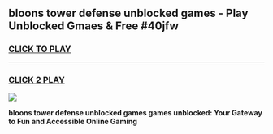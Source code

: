 
## bloons tower defense unblocked games - Play Unblocked Gmaes & Free #40jfw
<h3>
<a href="https://premium.freeplayer.one?title=bloons_tower_defense_unblocked_games&ref=01M">CLICK TO PLAY</a></h3>
<hr>

<h3>
<a href="https://premium.freeplayer.one?title=bloons_tower_defense_unblocked_games&ref=01M">CLICK 2 PLAY</a>
  
</h3>

<a href="https://premium.freeplayer.one?title=bloons_tower_defense_unblocked_games&ref=01M"><img src="https://clearcache.store/games.png"></a>


**bloons tower defense unblocked games games unblocked: Your Gateway to Fun and Accessible Online Gaming**
